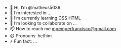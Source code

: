 - 👋 Hi, I’m @matheus5039
- 👀 I’m interested in ...
- 🌱 I’m currently learning CSS HTML
- 💞️ I’m looking to collaborate on ...
- 📫 How to reach me mpemperfrancisco@gmail.com
- 😄 Pronouns: he/him
- ⚡ Fun fact: ...

<!---
matheus5039/matheus5039 is a ✨ special ✨ repository because its `README.md` (this file) appears on your GitHub profile.
You can click the Preview link to take a look at your changes.
--->
